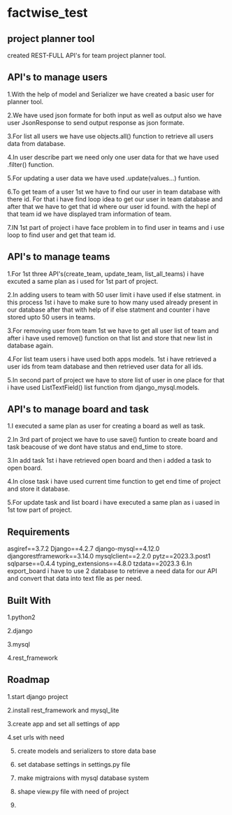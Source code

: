 # factwise_test
## project planner tool

created REST-FULL API's for team project planner tool.

## API's to manage users

1.With the help of model and Serializer we have created a basic user for planner tool.

2.We have used json formate for both input as well as output also we have user JsonResponse to send output response as json formate.

3.For list all users we have use objects.all() function to retrieve all users data from database.

4.In user describe part we need only one user data for that we have used .filter() function.

5.For updating a user data we have used .update(values...) funtion.

6.To get team of a user 1st we have to find our user in team database with there id. For that i have find loop idea to get our user in team database and after that we have to get that id where our user id found. with the hepl of that team id we have displayed tram information of team. 

7.IN 1st part of project i have face problem in to find user in teams and i use loop to find user and get that team id.


## API's to manage teams

1.For 1st three API's(create_team, update_team, list_all_teams) i have excuted a same plan as i used for 1st part of project. 

2.In adding users to team with 50 user limit i have used if else statment. in this process 1st i have to make sure to how many used already present in our database after that with help of if else statment and counter i have stored upto 50 users in teams.

3.For removing user from team 1st we have to get all user list of team and after i have used remove() function on that list and store that new list in database again.

4.For list team users i have used both apps models. 1st i have retrieved a user ids from team database and then retrieved user data for all ids.

5.In second part of project we have to store list of user in one place for that i have used ListTextField() list function from django_mysql.models.


## API's to manage board and task

1.I executed a same plan as user for creating a board as well as task.

2.In 3rd part of project we have to use save() funtion to create board and task beacouse of we dont have status and end_time to store.

3.In add task 1st i have retrieved open board and then i added a task to open board.

4.In close task i have used current time function to get end time of project and store it database.

5.For update task and list board i have executed a same plan as i uased in 1st tow part of project.


## Requirements

asgiref==3.7.2
Django==4.2.7
django-mysql==4.12.0
djangorestframework==3.14.0
mysqlclient==2.2.0
pytz==2023.3.post1
sqlparse==0.4.4
typing_extensions==4.8.0
tzdata==2023.3
6.In export_board i have to use 2 database to retrieve a need data for our API and convert that data into text file as per need.


## Built With

1.python2

2.django

3.mysql

4.rest_framework

## Roadmap

1.start django project 

2.install rest_framework and mysql_lite

3.create app and set all settings of app

4.set urls with need 

5. create models and serializers to store data base

6. set database settings in settings.py file

7. make migtraions with mysql database system
   
8. shape view.py file with need of project

3.
